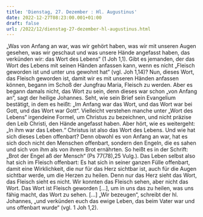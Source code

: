 ```yaml
---
title: 'Dienstag, 27. Dezember : Hl. Augustinus'
date: 2022-12-27T08:23:00.001+01:00
draft: false
url: /2022/12/dienstag-27-dezember-hl-augustinus.html
---
```


„Was von Anfang an war, was wir gehört haben, was wir mit unseren Augen gesehen, was wir geschaut und was unsere Hände angefasst haben, das verkünden wir: das Wort des Lebens“ (1 Joh 1,1). Gibt es jemanden, der das Wort des Lebens mit seinen Händen anfassen kann, wenn es nicht „Fleisch geworden ist und unter uns gewohnt hat“ (vgl. Joh 1,14)? Nun, dieses Wort, das Fleisch geworden ist, damit wir es mit unseren Händen anfassen können, begann im Schoß der Jungfrau Maria, Fleisch zu werden. Aber es begann damals nicht, das Wort zu sein, denn dieses war schon „von Anfang an“, sagt der heilige Johannes. Seht, wie sein Brief sein Evangelium bestätigt, in dem es heißt: „Im Anfang war das Wort, und das Wort war bei Gott, und das Wort war Gott“. Vielleicht verstehen manche unter „Wort des Lebens“ irgendeine Formel, um Christus zu bezeichnen, und nicht präzise den Leib Christi, den Hände angefasst haben. Aber hört, wie es weitergeht: „In ihm war das Leben.“ Christus ist also das Wort des Lebens. Und wie hat sich dieses Leben offenbart? Denn obwohl es von Anfang an war, hat es sich doch nicht den Menschen offenbart, sondern den Engeln, die es sahen und sich von ihm als von ihrem Brot ernährten. So heißt es in der Schrift: „Brot der Engel aß der Mensch“ (Ps 77(78),25 Vulg.). Das Leben selbst also hat sich im Fleisch offenbart: Es hat sich in seiner ganzen Fülle offenbart, damit eine Wirklichkeit, die nur für das Herz sichtbar ist, auch für die Augen sichtbar werde, um die Herzen zu heilen. Denn nur das Herz sieht das Wort, das Fleisch sieht es nicht. Wir konnten das Fleisch sehen, aber nicht das Wort. Das Wort ist Fleisch geworden \[…\], um in uns das zu heilen, was uns fähig macht, das Wort zu sehen. \[…\] „Wir bezeugen“, schreibt der hl. Johannes, „und verkünden euch das ewige Leben, das beim Vater war und uns offenbart wurde“ (vgl. 1 Joh 1,2).